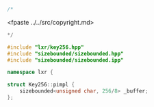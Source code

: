 ```cpp
/*
```
<fpaste ../../src/copyright.md>
```cpp
*/

#include "lxr/key256.hpp"
#include "sizebounded/sizebounded.hpp"
#include "sizebounded/sizebounded.ipp"

namespace lxr {

struct Key256::pimpl {
    sizebounded<unsigned char, 256/8> _buffer;
};

```
